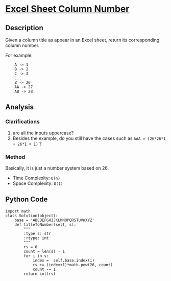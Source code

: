 # [Excel Sheet Column Number](https://leetcode.com/problems/excel-sheet-column-number/)

## Description
Given a column title as appear in an Excel sheet, return its corresponding column number.

For example:

~~~
    A -> 1
    B -> 2
    C -> 3
    ...
    Z -> 26
    AA -> 27
    AB -> 28 
~~~ 
 
## Analysis
### Clarifications
1. are all the inputs uppercase?
2. Besides the example, do you still have the cases such as `AAA = (26*26*1 + 26*1 + 1)` ?

### Method
Basically, it is just a number system based on 26. 

* Time Complexity: `O(n)`
* Space Complexity: `O(1)`

## Python Code
~~~
import math
class Solution(object):
    base = 'ABCDEFGHIJKLMNOPQRSTUVWXYZ'
    def titleToNumber(self, s):
        """
        :type s: str
        :rtype: int
        """
        rs = 0
        count = len(s) - 1
        for i in s:
            index =  self.base.index(i)
            rs += (index+1)*math.pow(26, count)
            count -= 1 
        return int(rs)
~~~

